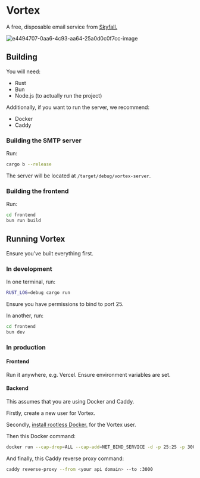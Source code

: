 # Vortex

A free, disposable email service from [Skyfall.](https://skyfall.dev)

![e4494707-0aa6-4c93-aa64-25a0d0c0f7cc-image](https://github.com/SkyfallWasTaken/vortex.email/assets/55807755/96ed167b-5ace-4b25-ae4a-1b4e1053919f)

## Building

You will need:

- Rust
- Bun
- Node.js (to actually run the project)

Additionally, if you want to run the server, we recommend:

- Docker
- Caddy

### Building the SMTP server

Run:

```bash
cargo b --release
```

The server will be located at `/target/debug/vortex-server`.

### Building the frontend

Run:

```bash
cd frontend
bun run build
```

## Running Vortex

Ensure you've built everything first.

### In development

In one terminal, run:

```bash
RUST_LOG=debug cargo run
```

Ensure you have permissions to bind to port 25.

In another, run:

```bash
cd frontend
bun dev
```

### In production

#### Frontend

Run it anywhere, e.g. Vercel. Ensure environment variables are set.

#### Backend

This assumes that you are using Docker and Caddy.

Firstly, create a new user for Vortex.

Secondly, [install rootless Docker.](https://docs.docker.com/engine/security/rootless) for the Vortex user.

Then this Docker command:

```bash
docker run --cap-drop=ALL --cap-add=NET_BIND_SERVICE -d -p 25:25 -p 3000:3000 ghcr.io/skyfallwastaken/vortex.email:latest
```

And finally, this Caddy reverse proxy command:

```bash
caddy reverse-proxy --from <your api domain> --to :3000
```
